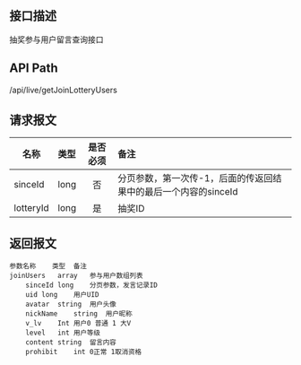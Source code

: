 ## 接口描述
抽奖参与用户留言查询接口
## API Path
/api/live/getJoinLotteryUsers
## 请求报文
|名称         |类型           |是否必须   |备注                                 |
|-------------|:--------------|:---------:|:------------------------------------|
|sinceId    |long    |否    |分页参数，第一次传-1，后面的传返回结果中的最后一个内容的sinceId    |
|lotteryId    |long    |是    |抽奖ID    |
## 返回报文
    参数名称	类型	备注
    joinUsers	array	参与用户数组列表
    	sinceId	long	分页参数，发言记录ID
    	uid	long	用户UID
    	avatar	string	用户头像
    	nickName	string	用户昵称
    	v_lv	Int	用户0 普通 1 大V
    	level	int	用户等级
    	content	string	留言内容
    	prohibit	int	0正常 1取消资格
